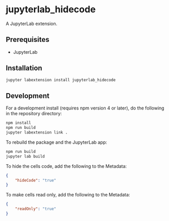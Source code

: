 # jupyterlab_hidecode

A JupyterLab extension.


## Prerequisites

* JupyterLab

## Installation

```bash
jupyter labextension install jupyterlab_hidecode
```

## Development

For a development install (requires npm version 4 or later), do the following in the repository directory:

```bash
npm install
npm run build
jupyter labextension link .
```

To rebuild the package and the JupyterLab app:

```bash
npm run build
jupyter lab build
```

To hide the cells code, add the following to the Metadata:

```json
{
	"hideCode": "true"
}
```

To make cells read only, add the following to the Metadata:

```json
{
	"readOnly": "true"
}
```